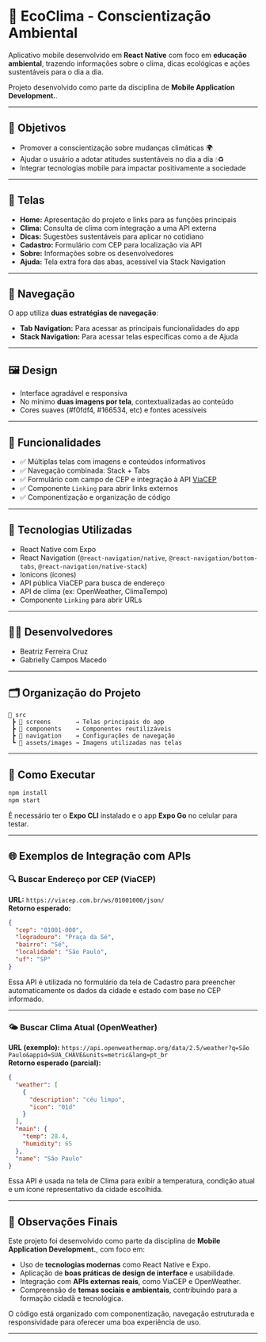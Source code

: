 # 🌱 EcoClima - Conscientização Ambiental

Aplicativo mobile desenvolvido em **React Native** com foco em **educação ambiental**, trazendo informações sobre o clima, dicas ecológicas e ações sustentáveis para o dia a dia.

Projeto desenvolvido como parte da disciplina de **Mobile Application Development.**.

---

## 🎯 Objetivos

- Promover a conscientização sobre mudanças climáticas 🌍
- Ajudar o usuário a adotar atitudes sustentáveis no dia a dia 💧♻️
- Integrar tecnologias mobile para impactar positivamente a sociedade

---

## 📱 Telas

- **Home:** Apresentação do projeto e links para as funções principais  
- **Clima:** Consulta de clima com integração a uma API externa  
- **Dicas:** Sugestões sustentáveis para aplicar no cotidiano  
- **Cadastro:** Formulário com CEP para localização via API  
- **Sobre:** Informações sobre os desenvolvedores  
- **Ajuda:** Tela extra fora das abas, acessível via Stack Navigation

---

## 🧭 Navegação

O app utiliza **duas estratégias de navegação**:

- **Tab Navigation:** Para acessar as principais funcionalidades do app  
- **Stack Navigation:** Para acessar telas específicas como a de Ajuda

---

## 🖼️ Design

- Interface agradável e responsiva  
- No mínimo **duas imagens por tela**, contextualizadas ao conteúdo  
- Cores suaves (#f0fdf4, #166534, etc) e fontes acessíveis

---

## 🧩 Funcionalidades

- ✅ Múltiplas telas com imagens e conteúdos informativos  
- ✅ Navegação combinada: Stack + Tabs  
- ✅ Formulário com campo de CEP e integração à API [ViaCEP](https://viacep.com.br/)  
- ✅ Componente `Linking` para abrir links externos  
- ✅ Componentização e organização de código

---

## 🔗 Tecnologias Utilizadas

- React Native com Expo
- React Navigation (`@react-navigation/native`, `@react-navigation/bottom-tabs`, `@react-navigation/native-stack`)
- Ionicons (ícones)
- API pública ViaCEP para busca de endereço
- API de clima (ex: OpenWeather, ClimaTempo)
- Componente `Linking` para abrir URLs

---

## 👨‍💻 Desenvolvedores

- Beatriz Ferreira Cruz
- Gabrielly Campos Macedo

---

## 🗂️ Organização do Projeto

```
📁 src
 ┣ 📁 screens       → Telas principais do app
 ┣ 📁 components    → Componentes reutilizáveis
 ┣ 📁 navigation    → Configurações de navegação
 ┗ 📁 assets/images → Imagens utilizadas nas telas
```

---

## 🚀 Como Executar

```bash
npm install
npm start
```

É necessário ter o **Expo CLI** instalado e o app **Expo Go** no celular para testar.

---

## 🌐 Exemplos de Integração com APIs

### 🔍 Buscar Endereço por CEP (ViaCEP)
**URL:** `https://viacep.com.br/ws/01001000/json/`  
**Retorno esperado:**
```json
{
  "cep": "01001-000",
  "logradouro": "Praça da Sé",
  "bairro": "Sé",
  "localidade": "São Paulo",
  "uf": "SP"
}
```

Essa API é utilizada no formulário da tela de Cadastro para preencher automaticamente os dados da cidade e estado com base no CEP informado.

---

### 🌤️ Buscar Clima Atual (OpenWeather)
**URL (exemplo):** `https://api.openweathermap.org/data/2.5/weather?q=São Paulo&appid=SUA_CHAVE&units=metric&lang=pt_br`  
**Retorno esperado (parcial):**
```json
{
  "weather": [
    {
      "description": "céu limpo",
      "icon": "01d"
    }
  ],
  "main": {
    "temp": 28.4,
    "humidity": 65
  },
  "name": "São Paulo"
}
```

Essa API é usada na tela de Clima para exibir a temperatura, condição atual e um ícone representativo da cidade escolhida.

---

## 📝 Observações Finais

Este projeto foi desenvolvido como parte da disciplina de **Mobile Application Development.**, com foco em:

- Uso de **tecnologias modernas** como React Native e Expo.
- Aplicação de **boas práticas de design de interface** e usabilidade.
- Integração com **APIs externas reais**, como ViaCEP e OpenWeather.
- Compreensão de **temas sociais e ambientais**, contribuindo para a formação cidadã e tecnológica.

O código está organizado com componentização, navegação estruturada e responsividade para oferecer uma boa experiência de uso.

---
